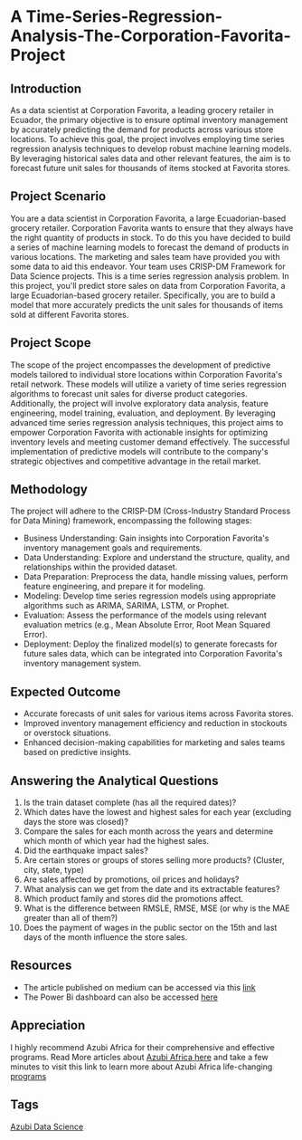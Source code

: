 # A Time-Series-Regression-Analysis-The-Corporation-Favorita-Project
## Introduction
As a data scientist at Corporation Favorita, a leading grocery retailer in Ecuador, the primary objective is to ensure optimal inventory management by accurately predicting the demand for products across various store locations. To achieve this goal, the project involves employing time series regression analysis techniques to develop robust machine learning models. By leveraging historical sales data and other relevant features, the aim is to forecast future unit sales for thousands of items stocked at Favorita stores.

## Project Scenario
You are a data scientist in Corporation Favorita, a large Ecuadorian-based grocery retailer. Corporation Favorita wants to ensure that they always have the right quantity of products in stock. To do this you have decided to build a series of machine learning models to forecast the demand of products in various locations. The marketing and sales team have provided you with some data to aid this endeavor. Your team uses CRISP-DM Framework for Data Science projects. This is a time series regression analysis problem. In this project, you'll predict store sales on data from Corporation Favorita, a large Ecuadorian-based grocery retailer. Specifically, you are to build a model that more accurately predicts the unit sales for thousands of items sold at different Favorita stores. 

## Project Scope
The scope of the project encompasses the development of predictive models tailored to individual store locations within Corporation Favorita's retail network. These models will utilize a variety of time series regression algorithms to forecast unit sales for diverse product categories. Additionally, the project will involve exploratory data analysis, feature engineering, model training, evaluation, and deployment. By leveraging advanced time series regression analysis techniques, this project aims to empower Corporation Favorita with actionable insights for optimizing inventory levels and meeting customer demand effectively. The successful implementation of predictive models will contribute to the company's strategic objectives and competitive advantage in the retail market.

## Methodology
The project will adhere to the CRISP-DM (Cross-Industry Standard Process for Data Mining) framework, encompassing the following stages:

* Business Understanding: Gain insights into Corporation Favorita's inventory management goals and requirements.
* Data Understanding: Explore and understand the structure, quality, and relationships within the provided dataset.
* Data Preparation: Preprocess the data, handle missing values, perform feature engineering, and prepare it for modeling.
* Modeling: Develop time series regression models using appropriate algorithms such as ARIMA, SARIMA, LSTM, or Prophet.
* Evaluation: Assess the performance of the models using relevant evaluation metrics (e.g., Mean Absolute Error, Root Mean Squared Error).
* Deployment: Deploy the finalized model(s) to generate forecasts for future sales data, which can be integrated into Corporation Favorita's inventory management system.

## Expected Outcome
* Accurate forecasts of unit sales for various items across Favorita stores.
* Improved inventory management efficiency and reduction in stockouts or overstock situations.
* Enhanced decision-making capabilities for marketing and sales teams based on predictive insights.

## Answering the Analytical Questions
1. Is the train dataset complete (has all the required dates)?
2. Which dates have the lowest and highest sales for each year (excluding days the store was closed)?
3. Compare the sales for each month across the years and determine which month of which year had the highest sales.
4. Did the earthquake impact sales?
5. Are certain stores or groups of stores selling more products? (Cluster, city, state, type)
6. Are sales affected by promotions, oil prices and holidays?
7. What analysis can we get from the date and its extractable features?
8. Which product family and stores did the promotions affect.
9. What is the difference between RMSLE, RMSE, MSE (or why is the MAE greater than all of them?)
10. Does the payment of wages in the public sector on the 15th and last days of the month influence the store sales.

## Resources
* The article published on medium can be accessed via this [link](https://)
* The Power Bi dashboard can also be accessed [here](https://)

## Appreciation
I highly recommend Azubi Africa for their comprehensive and effective programs. Read More articles about [Azubi Africa here](https://medium.com/@azubiafrica) and take a few minutes to visit this link to learn more about Azubi Africa life-changing [programs](https://bit.ly/41CGCwK)

## Tags
[Azubi Data Science](https://bit.ly/3ARq742)

